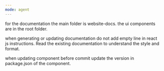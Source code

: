```yaml
---
mode: agent
---
```

for the documentation the main folder is website-docs. the ui components are in the root folder.

when generating or updating documentation do not add empty line in react js instructions.
Read the existing documentation to understand the style and format.

when updating component before commit update the version in package.json of the component.